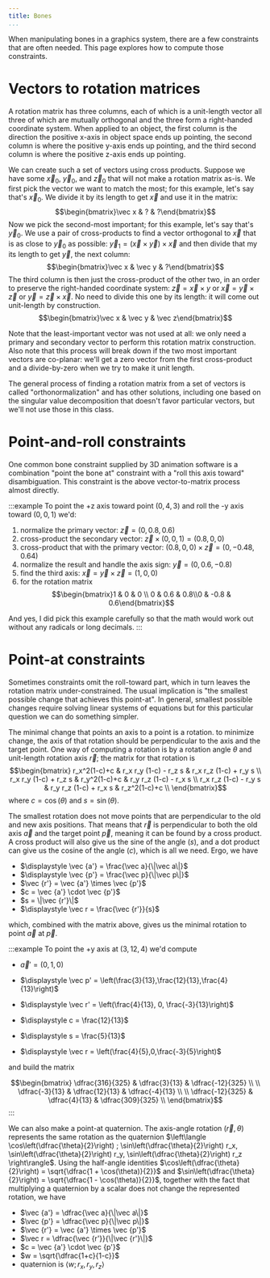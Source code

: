 ```yaml
---
title: Bones
...
```


When manipulating bones in a graphics system, there are a few constraints that are often needed. This page explores how to compute those constraints.


# Vectors to rotation matrices

A rotation matrix has three columns,
each of which is a unit-length vector
all three of which are mutually orthogonal
and the three form a right-handed coordinate system.
When applied to an object, the first column is the direction the positive x-axis in object space ends up pointing,
the second column is where the positive y-axis ends up pointing,
and the third second column is where the positive z-axis ends up pointing.

We can create such a set of vectors using cross products.
Suppose we have some $\vec x_0$, $\vec y_0$, and $\vec z_0$ that will not make a rotation matrix as-is.
We first pick the vector we want to match the most; for this example, let's say that's $\vec x_0$.
We divide it by its length to get $\vec x$ and use it in the matrix:
$$\begin{bmatrix}\vec x & ? & ?\end{bmatrix}$$
Now we pick the second-most important; for this example, let's say that's $\vec y_0$.
We use a pair of cross-products to find a vector orthogonal to $\vec x$ that is as close to $\vec y_0$ as possible:
$\vec y_1 = (\vec x \times \vec y) \times \vec x$
and then divide that my its length to get $\vec y$, the next column:
$$\begin{bmatrix}\vec x & \vec y & ?\end{bmatrix}$$
The third column is then just the cross-product of the other two, in an order to preserve the right-handed coordinate system: $\vec z = \vec x \times y$ or $\vec x = \vec y \times \vec z$ or $\vec y = \vec z \times \vec x$.
No need to divide this one by its length: it will come out unit-length by construction.
$$\begin{bmatrix}\vec x & \vec y & \vec z\end{bmatrix}$$

Note that the least-important vector was not used at all: we only need a primary and secondary vector to perform this rotation matrix construction.
Also note that this process will break down if the two most important vectors are co-planar: we'll get a zero vector from the first cross-product and a divide-by-zero when we try to make it unit length.

The general process of finding a rotation matrix from a set of vectors is called "orthonormalization"
and has other solutions, including one based on the singular value decomposition that doesn't favor particular vectors,
but we'll not use those in this class.

# Point-and-roll constraints

One common bone constraint supplied by 3D animation software is a combination "point the bone at" constraint with a "roll this axis toward" disambiguation.
This constraint is the above vector-to-matrix process almost directly.

:::example
To point the +z axis toward point $(0,4,3)$ and roll the -y axis toward $(0,0,1)$ we'd:

1. normalize the primary vector: $\vec z = (0, 0.8, 0.6)$
1. cross-product the secondary vector: $\vec z \times (0,0,1) = (0.8,0,0)$
1. cross-product that with the primary vector: $(0.8,0,0) \times \vec z = (0,-0.48,0.64)$
1. normalize the result and handle the axis sign: $\vec y = (0, 0.6, -0.8)$
1. find the third axis: $\vec x = \vec y \times \vec z = (1,0,0)$
1. for the rotation matrix $$\begin{bmatrix}1 & 0 & 0 \\ 0 & 0.6 & 0.8\\0 & -0.8 & 0.6\end{bmatrix}$$

And yes, I did pick this example carefully so that the math would work out without any radicals or long decimals.
:::

# Point-at constraints

Sometimes constraints omit the roll-toward part, which in turn leaves the rotation matrix under-constrained.
The usual implication is "the smallest possible change that achieves this point-at".
In general, smallest possible changes require solving linear systems of equations
but for this particular question we can do something simpler.

The minimal change that points an axis to a point is a rotation.
to minimize change, the axis of that rotation should be perpendicular to the axis and the target point.
One way of computing a rotation is by a rotation angle $\theta$ and unit-length rotation axis $\vec r$;
the matrix for that rotation is
$$\begin{bmatrix}
r_x^2(1-c)+c & r_x r_y (1-c) - r_z s & r_x r_z (1-c) + r_y s  \\
r_x r_y (1-c) + r_z s & r_y^2(1-c)+c  & r_y r_z (1-c) - r_x s  \\
r_x r_z (1-c) - r_y s & r_y r_z (1-c) + r_x s & r_z^2(1-c)+c \\
\end{bmatrix}$$
where $c = \cos(\theta)$ and $s = \sin(\theta)$.

The smallest rotation does not move points that are perpendicular to the old and new axis positions.
That means that $\vec r$ is perpendicular to both the old axis $\vec a$ and the target point $\vec p$,
meaning it can be found by a cross product.
A cross product will also give us the sine of the angle ($s$),
and a dot product can give us the cosine of the angle ($c$),
which is all we need.
Ergo, we have

- $\displaystyle \vec {a'} = \frac{\vec a}{\|\vec a\|}$
- $\displaystyle \vec {p'} = \frac{\vec p}{\|\vec p\|}$
- $\vec {r'} = \vec {a'} \times \vec {p'}$
- $c = \vec {a'} \cdot \vec {p'}$
- $s = \|\vec {r'}\|$
- $\displaystyle \vec r = \frac{\vec {r'}}{s}$

which, combined with the matrix above, gives us the minimal rotation to point $\vec a$ at $\vec p$.

:::example
To point the +y axis at $(3,12,4)$ we'd compute

- $\displaystyle \vec a' = (0,1,0)$

- $\displaystyle \vec p' = \left(\frac{3}{13},\frac{12}{13},\frac{4}{13}\right)$

- $\displaystyle \vec r' = \left(\frac{4}{13}, 0, \frac{-3}{13}\right)$

- $\displaystyle c = \frac{12}{13}$

- $\displaystyle s = \frac{5}{13}$

- $\displaystyle \vec r = \left(\frac{4}{5},0,\frac{-3}{5}\right)$

and build the matrix

$$\begin{bmatrix}
\dfrac{316}{325} & \dfrac{3}{13} & \dfrac{-12}{325} \\ \\
\dfrac{-3}{13} & \dfrac{12}{13}  & \dfrac{-4}{13} \\ \\ 
\dfrac{-12}{325} & \dfrac{4}{13} & \dfrac{309}{325} \\
\end{bmatrix}$$
:::

We can also make a point-at quaternion.
The axis-angle rotation $(\vec r, \theta)$ represents the same rotation as the quaternion
$\left\langle
\cos\left(\dfrac{\theta}{2}\right) ;
\sin\left(\dfrac{\theta}{2}\right) r_x,
\sin\left(\dfrac{\theta}{2}\right) r_y,
\sin\left(\dfrac{\theta}{2}\right) r_z
\right\rangle$.
Using the half-angle identities
$\cos\left(\dfrac{\theta}{2}\right) = \sqrt{\dfrac{1 + \cos(\theta)}{2}}$
and 
$\sin\left(\dfrac{\theta}{2}\right) = \sqrt{\dfrac{1 - \cos(\theta)}{2}}$,
together with the fact that multiplying a quaternion by a scalar does not change the represented rotation, we have

- $\vec {a'} = \dfrac{\vec a}{\|\vec a\|}$
- $\vec {p'} = \dfrac{\vec p}{\|\vec p\|}$
- $\vec {r'} = \vec {a'} \times \vec {p'}$
- $\vec r = \dfrac{\vec {r'}}{\|\vec {r'}\|}$
- $c = \vec {a'} \cdot \vec {p'}$
- $w = \sqrt{\dfrac{1+c}{1-c}}$
- quaternion is $\langle w ; r_x, r_y, r_z \rangle$
